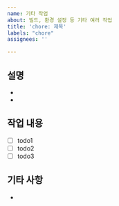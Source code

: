 ```yaml
---
name: 기타 작업
about: 빌드, 환경 설정 등 기타 여러 작업
title: 'chore: 제목'
labels: "chore"
assignees: ''

---
```


## 설명

- 
- 

## 작업 내용

- [ ] todo1
- [ ] todo2
- [ ] todo3

## 기타 사항

-

